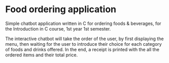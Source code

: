 # Food ordering application
Simple chatbot application written in C for ordering foods & beverages, for the Introduction in C course, 1st year 1st semester.

The interactive chatbot will take the order of the user, by first displaying the menu, then waiting for the user to introduce their choice for each category of foods and drinks offered.
In the end, a receipt is printed with the all the ordered items and their total price.
